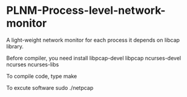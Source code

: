 PLNM-Process-level-network-monitor
==================================

A light-weight network monitor for each process
it depends on libcap library.


Before compiler, you need install
libpcap-devel libpcap
ncurses-devel ncurses ncurses-libs


To compile code, type
make

To excute software
sudo ./netpcap


